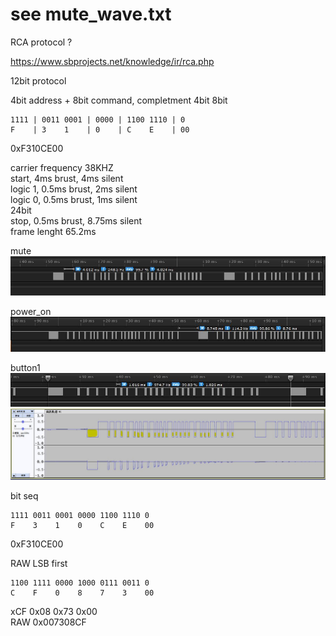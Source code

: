 # see mute_wave.txt  

RCA protocol ?  

https://www.sbprojects.net/knowledge/ir/rca.php  

12bit protocol  

4bit address + 8bit command, completment 4bit  8bit  
```
1111 | 0011 0001 | 0000 | 1100 1110 | 0  
F    | 3    1    | 0    | C    E    | 00  
```
0xF310CE00  



carrier frequency 38KHZ  
start, 4ms brust, 4ms silent  
logic 1, 0.5ms brust, 2ms silent  
logic 0, 0.5ms brust, 1ms silent  
24bit  
stop, 0.5ms brust, 8.75ms silent  
frame lenght 65.2ms  

mute  
![mute.JPG](mute.JPG)  
  
power_on  
![power_on.JPG](power_on.JPG)  
  
button1    
![button1.JPG](button1.JPG)  
![mute_waveform.JPG](mute_waveform.JPG) 
  
  

bit seq  
```
1111 0011 0001 0000 1100 1110 0  
F    3    1    0    C    E    00  
```
0xF310CE00  

RAW LSB first  
```
1100 1111 0000 1000 0111 0011 0  
C    F    0    8    7    3    00  
```
xCF 0x08 0x73 0x00  
RAW 0x007308CF  

